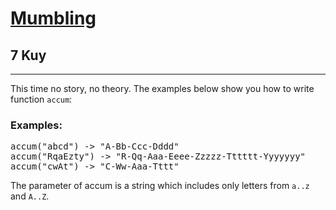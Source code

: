 <h1><a href="https://www.codewars.com/kata/5667e8f4e3f572a8f2000039">Mumbling</a></h1>
<h2>7 Kuy</h2>
<hr>
<p>This time no story, no theory. The examples below show you how to write function <code>accum</code>:</p>
<h3>Examples:</h3>
<pre>
accum("abcd") -> "A-Bb-Ccc-Dddd"
accum("RqaEzty") -> "R-Qq-Aaa-Eeee-Zzzzz-Tttttt-Yyyyyyy"
accum("cwAt") -> "C-Ww-Aaa-Tttt"
</pre>
<p>The parameter of accum is a string which includes only letters from <code>a..z</code> and <code>A..Z</code>.</p>
